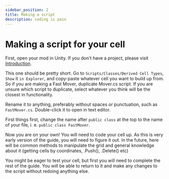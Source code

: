 ```yaml
---
sidebar_position: 2
title: Making a script
description: coding is pain
---
```


# Making a script for your cell

First, open your mod in Unity. If you don't have a project, please visit [Introduction](../intro).

This one should be pretty short. Go to `Scripts/Classes/Derived Cell Types`, `Show` it `in Explorer`, and copy-paste whatever cell you want to build up from.
So if you are making a Fast Mover, duplicate Mover.cs script.
If you are unsure which script to duplicate, select whatever you think will be the closest in functionality.

Rename it to anything, preferably without spaces or punctuation, such as `FastMover.cs`. Double-click it to open in text editor.

First things first, change the name after `public class` at the top to the name of your file, i. e. `public class FastMover`.

Now you are on your own! You will need to code your cell up. As this is very early version of the guide, you will need to figure it out. In the future, here will be common methods to manipulate the grid and general knowledge about it (getting cells by coordinates, .Push(), .Delete() etc)

You might be eager to test your cell, but first you will need to complete the rest of the guide. You will be able to return to it and make any changes to the script without redoing anything else.